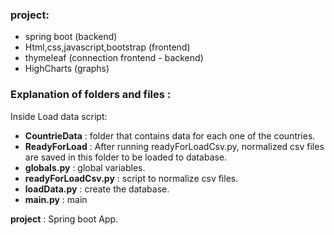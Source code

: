 ### project: 
* spring boot (backend) 
* Html,css,javascript,bootstrap (frontend)
* thymeleaf (connection frontend - backend)
* HighCharts (graphs)


### Explanation of folders and files :

Inside Load data script:
* **CountrieData** : folder that contains data for each one of the countries.
* **ReadyForLoad** : After running readyForLoadCsv.py, normalized csv files are saved in this folder to be loaded to database.
* **globals.py** : global variables.
* **readyForLoadCsv.py** : script to normalize csv files.
* **loadData.py** : create the database.
* **main.py** : main

**project** : Spring boot App.

